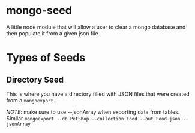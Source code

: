 # mongo-seed
A little node module that will allow a user to clear a mongo database and then populate it from a given json file.



# Types of Seeds

## Directory Seed

This is where you have a directory filled with JSON files that were created from a ```mongoexport```.

_NOTE_: make sure to use --jsonArray when exporting data from tables. Similar ```mongoexport --db PetShop --collection Food --out Food.json --jsonArray```